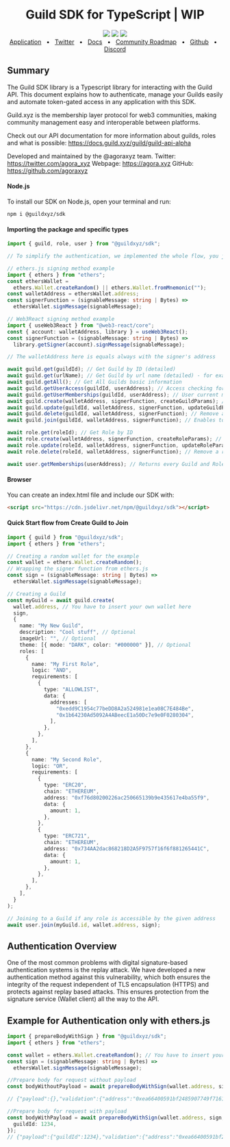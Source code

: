 <div align="center">
<h1> Guild SDK for TypeScript | WIP </h1>
<a href="https://www.npmjs.com/package/@guildxyz/sdk"><img src="https://img.shields.io/npm/v/prisma.svg?style=flat" /></a>
  <a href="https://github.com/agoraxyz/guild-sdk/blob/main/CONTRIBUTING.md"><img src="https://img.shields.io/badge/PRs-welcome-brightgreen.svg" /></a>
  <a><img src="https://img.shields.io/badge/license-MIT-blue" /></a>
  <br/>
  <a href="https://guild.xyz">Application</a>
  <span>&nbsp;&nbsp;•&nbsp;&nbsp;</span>
    <a href="https://twitter.com/guildxyz">Twitter</a>
  <span>&nbsp;&nbsp;•&nbsp;&nbsp;</span>
    <a href="https://docs.guild.xyz/guild/">Docs</a>
  <span>&nbsp;&nbsp;•&nbsp;&nbsp;</span>
    <a href="https://roadmap.guild.xyz/">Community Roadmap</a>
  <span>&nbsp;&nbsp;•&nbsp;&nbsp;</span>
    <a href="https://github.com/agoraxyz">Github</a>
  <span>&nbsp;&nbsp;•&nbsp;&nbsp;</span>
    <a href="https://discord.gg/guildxyz">Discord</a>
</div>
  
  
  
## Summary

The Guild SDK library is a Typescript library for interacting with the Guild API. This document explains how to authenticate, manage your Guilds easily and automate token-gated access in any application with this SDK.

Guild.xyz is the membership layer protocol for web3 communities, making community management easy and interoperable between platforms.

Check out our API documentation for more information about guilds, roles and what is possible: https://docs.guild.xyz/guild/guild-api-alpha


Developed and maintained by the @agoraxyz team. 
Twitter: https://twitter.com/agora_xyz
Webpage: https://agora.xyz
GitHub: https://github.com/agoraxyz

#### Node.js

To install our SDK on Node.js, open your terminal and run:

```
npm i @guildxyz/sdk
```

#### Importing the package and specific types

```typescript
import { guild, role, user } from "@guildxyz/sdk";

// To simplify the authentication, we implemented the whole flow, you just have to provide a signing function from your library (like ethers or web3react). Check the examples below.

// ethers.js signing method example
import { ethers } from "ethers";
const ethersWallet =
  ethers.Wallet.createRandom() || ethers.Wallet.fromMnemonic("");
const walletAddress = ethersWallet.address;
const signerFunction = (signableMessage: string | Bytes) =>
  ethersWallet.signMessage(signableMessage);

// Web3React signing method example
import { useWeb3React } from "@web3-react/core";
const { account: walletAddress, library } = useWeb3React();
const signerFunction = (signableMessage: string | Bytes) =>
  library.getSigner(account).signMessage(signableMessage);

// The walletAddress here is equals always with the signer's address

await guild.get(guildId); // Get Guild by ID (detailed)
await guild.get(urlName); // Get Guild by url name (detailed) - for example "our-guild"
await guild.getAll(); // Get All Guilds basic information
await guild.getUserAccess(guildId, userAddress); // Access checking for an address for a specific Guild
await guild.getUserMemberships(guildId, userAddress); // User current memberships for the given Guild
await guild.create(walletAddress, signerFunction, createGuildParams); // Create a guild with specific params - check the example below
await guild.update(guildId, walletAddress, signerFunction, updateGuildParams); // Update a guild with the given params
await guild.delete(guildId, walletAddress, signerFunction); // Remove a guild by ID
await guild.join(guildId, walletAddress, signerFunction); // Enables to join a user to the accessible roles in a Guild

await role.get(roleId); // Get Role by ID
await role.create(walletAddress, signerFunction, createRoleParams); // Create a role for an existing Guild
await role.update(roleId, walletAddress, signerFunction, updateRoleParams); // Update a role with the given params
await role.delete(roleId, walletAddress, signerFunction); // Remove a role by ID

await user.getMemberships(userAddress); // Returns every Guild and Role of a given user
```

#### Browser

You can create an index.html file and include our SDK with:

```html
<script src="https://cdn.jsdelivr.net/npm/@guildxyz/sdk"></script>
```

#### Quick Start flow from Create Guild to Join

```typescript
import { guild } from "@guildxyz/sdk";
import { ethers } from "ethers";

// Creating a random wallet for the example
const wallet = ethers.Wallet.createRandom();
// Wrapping the signer function from ethers.js
const sign = (signableMessage: string | Bytes) =>
  ethersWallet.signMessage(signableMessage);

// Creating a Guild
const myGuild = await guild.create(
  wallet.address, // You have to insert your own wallet here
  sign,
  {
    name: "My New Guild",
    description: "Cool stuff", // Optional
    imageUrl: "", // Optional
    theme: [{ mode: "DARK", color: "#000000" }], // Optional
    roles: [
      {
        name: "My First Role",
        logic: "AND",
        requirements: [
          {
            type: "ALLOWLIST",
            data: {
              addresses: [
                "0xedd9C1954c77beDD8A2a524981e1ea08C7E484Be",
                "0x1b64230Ad5092A4ABeecE1a50Dc7e9e0F0280304",
              ],
            },
          },
        ],
      },
      {
        name: "My Second Role",
        logic: "OR",
        requirements: [
          {
            type: "ERC20",
            chain: "ETHEREUM",
            address: "0xf76d80200226ac250665139b9e435617e4ba55f9",
            data: {
              amount: 1,
            },
          },
          {
            type: "ERC721",
            chain: "ETHEREUM",
            address: "0x734AA2dac868218D2A5F9757f16f6f881265441C",
            data: {
              amount: 1,
            },
          },
        ],
      },
    ],
  }
);

// Joining to a Guild if any role is accessible by the given address
await user.join(myGuild.id, wallet.address, sign);
```

## Authentication Overview

One of the most common problems with digital signature-based authentication systems is the replay attack. We have developed a new authentication method against this vulnerability, which both ensures the integrity of the request independent of TLS encapsulation (HTTPS) and protects against replay based attacks. This ensures protection from the signature service (Wallet client) all the way to the API.

## Example for Authentication only with ethers.js

```typescript
import { prepareBodyWithSign } from "@guildxyz/sdk";
import { ethers } from "ethers";

const wallet = ethers.Wallet.createRandom(); // You have to insert your own wallet here
const sign = (signableMessage: string | Bytes) =>
  ethersWallet.signMessage(signableMessage);

//Prepare body for request without payload
const bodyWithoutPayload = await prepareBodyWithSign(wallet.address, sign);

// {"payload":{},"validation":{"address":"0xea66400591bf2485907749f71615128238f7ef0a","addressSignedMessage":"0xddc0d710043a232b430a3678d76367489b8f6c329e27e81795e75efb4744289034fdc4f7284e37b791609b0e1d76bf9a1837db2a3adf158e31a37ac6c91656511c","nonce":"0x26bb7d4c941aec37b239dbf6850e149faace8df740809c8f989c270f2a543c51","random":"wrETMso/e9YiMloSSeEusgMuoaVirTuIPfkzYGkDv7w=","timestamp":"1646265565126"}}

//Prepare body for request with payload
const bodyWithPayload = await prepareBodyWithSign(wallet.address, sign, {
  guildId: 1234,
});
// {"payload":{"guildId":1234},"validation":{"address":"0xea66400591bf2485907749f71615128238f7ef0a","addressSignedMessage":"0x544855fc7c34b2411d74b45395ae59e87b6be10c15598a12446f3b0b0daf25f501ad8532a6420f9c8288724df2e03c14068786260a2eaaa9938e31318034fe1b1b","hash":"0xd24a3714283ef2c42428e247e76d4afe6bb6f4c73b10131978b877bc78238aa9","nonce":"0x3c3b72ba441b2740682d8974d96df2f61f3b9d49235d97ff6d5fd50373b2429c","random":"vrCxwqgt0ml9bF9z3Pxg9j9te1v0VU/9Yx9oFkfm84k=","timestamp":"1646267441728"}}
```
